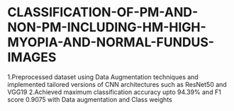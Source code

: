 # CLASSIFICATION-OF-PM-AND-NON-PM-INCLUDING-HM-HIGH-MYOPIA-AND-NORMAL-FUNDUS-IMAGES
1.Preprocessed dataset using Data Augmentation techniques and implemented tailored versions of CNN architectures such as ResNet50 and VGG19
2.Achieved maximum classification accuracy upto 94.39% and F1 score 0.9075
with Data augmentation and Class weights
